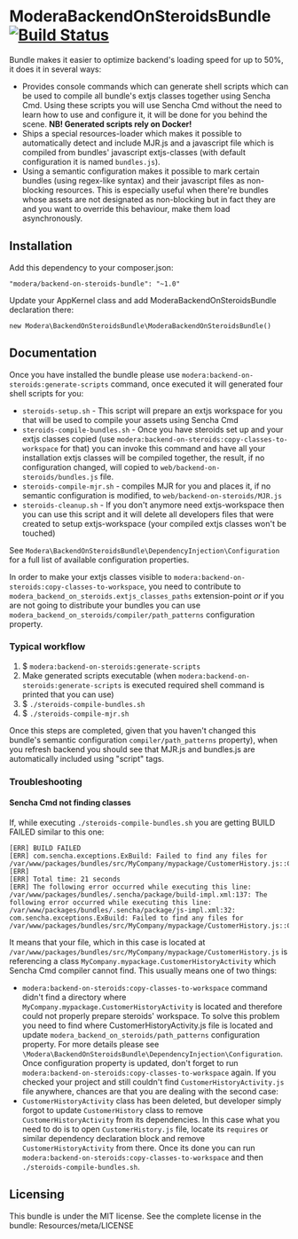 # ModeraBackendOnSteroidsBundle [![Build Status](https://travis-ci.org/modera/ModeraBackendOnSteroidsBundle.svg?branch=1.0)](https://travis-ci.org/modera/ModeraBackendOnSteroidsBundle)

Bundle makes it easier to optimize backend's loading speed for up to 50%, it does it in several ways:

 * Provides console commands which can generate shell scripts which can be used to compile all bundle's
 extjs classes together using Sencha Cmd. Using these scripts you will use Sencha Cmd without
  the need to learn how to use and configure it, it will be done for you behind the scene. **NB! Generated scripts rely on Docker!**
 * Ships a special resources-loader which makes it possible to automatically detect and include
 MJR.js and a javascript file which is compiled from bundles' javascript extjs-classes (with default configuration
 it is named `bundles.js`).
 * Using a semantic configuration makes it possible to mark certain bundles (using regex-like syntax) and their
 javascript files as non-blocking resources. This is especially useful when there're bundles whose assets
 are not designated as non-blocking but in fact they are and you want to override this behaviour, make them load
 asynchronously.

## Installation

Add this dependency to your composer.json:

    "modera/backend-on-steroids-bundle": "~1.0"

Update your AppKernel class and add ModeraBackendOnSteroidsBundle declaration there:

    new Modera\BackendOnSteroidsBundle\ModeraBackendOnSteroidsBundle()

## Documentation

Once you have installed the bundle please use `modera:backend-on-steroids:generate-scripts` command, once
executed it will generated four shell scripts for you:

 * `steroids-setup.sh`  - This script will prepare an extjs workspace for you that will be used to compile your
 assets using Sencha Cmd
 * `steroids-compile-bundles.sh` - Once you have steroids set up and your extjs classes copied (use `modera:backend-on-steroids:copy-classes-to-workspace`
 for that) you can invoke this command and have all your installation extjs classes will be compiled together, the result, if
 no configuration changed, will copied to `web/backend-on-steroids/bundles.js` file.
 * `steroids-compile-mjr.sh` - compiles MJR for you and places it, if no semantic configuration is modified, to
 `web/backend-on-steroids/MJR.js`
 * `steroids-cleanup.sh`  - If you don't anymore need extjs-workspace then you can use this script and it will delete
 all developers files that were created to setup extjs-workspace (your compiled extjs classes won't be touched)

See `Modera\BackendOnSteroidsBundle\DependencyInjection\Configuration` for a full list of available configuration
properties.

In order to make your extjs classes visible to `modera:backend-on-steroids:copy-classes-to-workspace`, you need to contribute
to `modera_backend_on_steroids.extjs_classes_paths` extension-point *or* if you are not going to distribute your bundles
you can use `modera_backend_on_steroids/compiler/path_patterns` configuration property.

### Typical workflow

1. $ `modera:backend-on-steroids:generate-scripts`
2. Make generated scripts executable (when `modera:backend-on-steroids:generate-scripts` is executed required shell command is printed that you can use)
3. $ `./steroids-compile-bundles.sh`
4. $ `./steroids-compile-mjr.sh`

Once this steps are completed, given that you haven't changed this bundle's semantic configuration
`compiler/path_patterns` property), when you refresh backend you should see that MJR.js and bundles.js are
automatically included using "script" tags.

### Troubleshooting

#### Sencha Cmd not finding classes

If, while executing `./steroids-compile-bundles.sh` you are getting BUILD FAILED similar to this one:

```
[ERR] BUILD FAILED
[ERR] com.sencha.exceptions.ExBuild: Failed to find any files for /var/www/packages/bundles/src/MyCompany/mypackage/CustomerHistory.js::ClassRequire::MyCompany.mypackage.CustomerHistoryActivity
[ERR]
[ERR] Total time: 21 seconds
[ERR] The following error occurred while executing this line:
/var/www/packages/bundles/.sencha/package/build-impl.xml:137: The following error occurred while executing this line:
/var/www/packages/bundles/.sencha/package/js-impl.xml:32: com.sencha.exceptions.ExBuild: Failed to find any files for
/var/www/packages/bundles/src/MyCompany/mypackage/CustomerHistory.js::ClassRequire::MyCompany.mypackage.CustomerHistoryActivity
```

It means that your file, which in this case is located at `/var/www/packages/bundles/src/MyCompany/mypackage/CustomerHistory.js`
is referencing a class `MyCompany.mypackage.CustomerHistoryActivity` which Sencha Cmd compiler cannot find. This usually
means one of two things:

- `modera:backend-on-steroids:copy-classes-to-workspace` command didn't find a directory where `MyCompany.mypackage.CustomerHistoryActivity` is
located and therefore could not properly prepare steroids' workspace. To solve this problem you need to find where CustomerHistoryActivity.js
file is located and update `modera_backend_on_steroids/path_patterns` configuration property. For more details
please see `\Modera\BackendOnSteroidsBundle\DependencyInjection\Configuration`. Once configuration property is updated,
don't forget to run `modera:backend-on-steroids:copy-classes-to-workspace` again. If you checked your project and still
couldn't find `CustomerHistoryActivity.js` file anywhere, chances are that you are dealing with the second case:
- `CustomerHistoryActivity` class has been deleted, but developer simply forgot to update `CustomerHistory` class to remove
`CustomerHistoryActivity`  from its dependencies. In this case what you need to do is to open `CustomerHistory.js` file,
locate its `requires` or similar dependency declaration block and remove `CustomerHistoryActivity` from there. Once
its done you can run `modera:backend-on-steroids:copy-classes-to-workspace` and then `./steroids-compile-bundles.sh`.

## Licensing

This bundle is under the MIT license. See the complete license in the bundle:
Resources/meta/LICENSE

